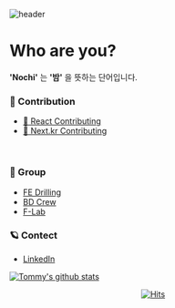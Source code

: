 
![header](https://capsule-render.vercel.app/api?type=slice&color=0:30cfd0,100:330867&height=200&text=Nochi&fontAlign=70&fontColor=ffffff&rotate=13&fontAlignY=25&desc=Front-End%20Developer&descAlign=70&descAlignY=44)



# Who are you?
**'Nochi'** 는 **'밤'** 을 뜻하는 단어입니다.


### 🚀 Contribution
- [📃 React Contributing](https://github.com/reactjs/ko.react.dev/pull/324)
- [📃 Next.kr Contributing](https://github.com/Nextjs-kr/Nextjs.kr/blob/main/docs/03-pages/01-building-your-application/06-configuring/12-error-handling.mdx)

<br />

### 🤦 Group
- [FE Drilling](https://github.com/fe-drilling) <br/>
- [BD Crew](https://github.com/bdcrew) <br/>
- [F-Lab](https://github.com/f-lab-edu) <br/>

### 🪐 Contect
- [LinkedIn](https://www.linkedin.com/in/%EB%AF%BC%EC%84%9D-%EA%B0%95-508191248/)


[![Tommy's github stats](https://github-readme-stats.vercel.app/api?username=ainochi-kor&show_icons=true&theme=tokyonight)](https://github.com/anuraghazra/github-readme-stats)


 
<div align="center"> 
 
[![Hits](https://hits.seeyoufarm.com/api/count/incr/badge.svg?url=https%3A%2F%2Fgithub.com%2Fainochi-kor&count_bg=%2379C83D&title_bg=%23555555&icon=&icon_color=%23E7E7E7&title=hits&edge_flat=false)](https://hits.seeyoufarm.com)

</div>
